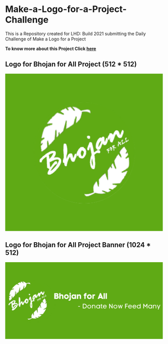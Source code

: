 # Make-a-Logo-for-a-Project-Challenge
This is a Repository created for LHD: Build 2021 submitting the Daily Challenge of Make a Logo for a Project

**To know more about this Project Click [here](https://devpost.com/software/bhojan-for-all?ref_content=user-portfolio&ref_feature=in_progress)**

## Logo for Bhojan for All Project (512 * 512)
![logo_bhojan_for_all](small_banner.png)

## Logo for Bhojan for All Project Banner (1024 * 512)
![banner_image](large_banner.png)

